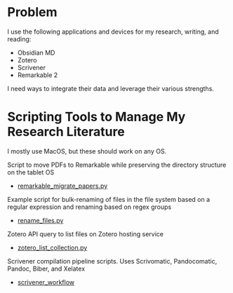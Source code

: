 
# Problem

I use the following applications and devices for my research, writing, and reading:
- Obsidian MD
- Zotero
- Scrivener
- Remarkable 2

I need ways to integrate their data and leverage their various strengths.

# Scripting Tools to Manage My Research Literature

I mostly use MacOS, but these should work on any OS.

Script to move PDFs to Remarkable while preserving the directory structure on the tablet OS
- [remarkable_migrate_papers.py](remarkable_migrate_papers.py)

Example script for bulk-renaming of files in the file system based on a regular expression and renaming based on regex groups
- [rename_files.py](rename_files.py)

Zotero API query to list files on Zotero hosting service
- [zotero_list_collection.py](zotero_list_collection.py)


Scrivener compilation pipeline scripts.  Uses Scrivomatic, Pandocomatic, Pandoc, Biber, and Xelatex
- [scrivener_workflow](scrivener_workflow)


